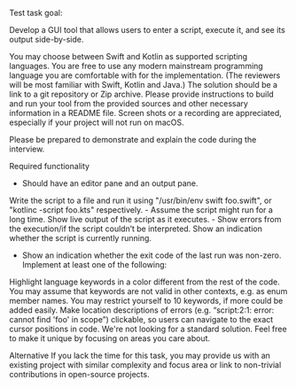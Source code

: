 Test task goal:

Develop a GUI tool that allows users to enter a script, execute it, and see its output side-by-side.

You may choose between Swift and Kotlin as supported scripting languages. You are free to use any modern mainstream programming language you are comfortable with for the implementation. (The reviewers will be most familiar with Swift, Kotlin and Java.) The solution should be a link to a git repository or Zip archive. Please provide instructions to build and run your tool from the provided sources and other necessary information in a README file.
Screen shots or a recording are appreciated, especially if your project will not run on macOS.

Please be prepared to demonstrate and explain the code during the interview.

Required functionality
- Should have an editor pane and an output pane.

Write the script to a file and run it using "/usr/bin/env swift foo.swift", or "kotlinc -script foo.kts" respectively. - Assume the script might run for a long time.
Show live output of the script as it executes. - Show errors from the execution/if the script couldn’t be interpreted.
Show an indication whether the script is currently running.
- Show an indication whether the exit code of the last run was non-zero.
  Implement at least one of the following:

Highlight language keywords in a color different from the rest of the code. You may assume that keywords are not valid in other contexts, e.g. as enum member names. You may restrict yourself to 10 keywords, if more could be added easily.
Make location descriptions of errors (e.g. “script:2:1: error: cannot find 'foo' in scope”) clickable, so users can navigate to the exact cursor positions in code.
We're not looking for a standard solution. Feel free to make it unique by focusing on areas you care about.

Alternative
If you lack the time for this task, you may provide us with an existing project with similar complexity and focus area or link to non-trivial contributions in open-source projects.